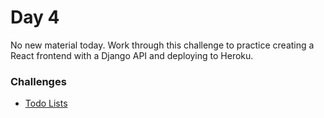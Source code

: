 Day 4
====================
No new material today. Work through this challenge to practice creating a React frontend with a Django API and deploying to Heroku.

### Challenges
- [Todo Lists](https://github.com/codeplatoon/to-do-lists)